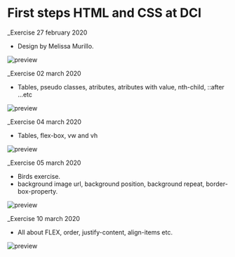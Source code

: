 # First steps HTML and CSS at DCI

_Exercise 27 february 2020
* Design by Melissa Murillo.



![preview](https://imagizer.imageshack.com/img922/5928/TORnxS.gif)

_Exercise 02 march 2020
* Tables, pseudo classes, atributes, atributes with value, nth-child, ::after ...etc



![preview](https://imagizer.imageshack.com/img923/9802/8pfNU0.gif)


_Exercise 04 march 2020
* Tables, flex-box, vw and vh



![preview](https://imagizer.imageshack.com/v2/320x240q90/924/9pyfvf.jpg)

_Exercise 05 march 2020
* Birds exercise. 
* background image url, background position, background repeat, border-box-property. 



![preview](https://imagizer.imageshack.com/img923/8789/yT43y2.gif)

_Exercise 10 march 2020

* All about FLEX, order, justify-content, align-items etc. 





![preview](https://imagizer.imageshack.com/img924/1906/HwxrH3.gif)


 



